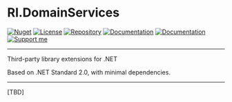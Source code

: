 # RI.DomainServices

[![Nuget](https://img.shields.io/nuget/v/RI.Extensions.Common)](https://www.nuget.org/packages/RI.Extensions.Common/) [![License](https://img.shields.io/github/license/RotenInformatik/ExtensionsDotNet)](LICENSE) [![Repository](https://img.shields.io/badge/repo-ExtensionsDotNet-lightgrey)](https://github.com/RotenInformatik/ExtensionsDotNet) [![Documentation](https://img.shields.io/badge/docs-Readme-yellowgreen)](README.md) [![Documentation](https://img.shields.io/badge/docs-History-yellowgreen)](HISTORY.md) [![Support me](https://img.shields.io/badge/support%20me-Ko--fi-ff69b4?logo=Ko-fi)](https://ko-fi.com/franziskaroten)


---

Third-party library extensions for .NET

Based on .NET Standard 2.0, with minimal dependencies.

---

[TBD]